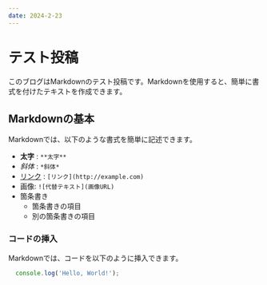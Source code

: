 ```yaml
---
date: 2024-2-23
---
```


# テスト投稿

このブログはMarkdownのテスト投稿です。Markdownを使用すると、簡単に書式を付けたテキストを作成できます。

## Markdownの基本

Markdownでは、以下のような書式を簡単に記述できます。

- **太字** : `**太字**`
- *斜体* : `*斜体*`
- [リンク](http://example.com) : `[リンク](http://example.com)`
- 画像: `![代替テキスト](画像URL)`
- 箇条書き
  - 箇条書きの項目
  - 別の箇条書きの項目

### コードの挿入

Markdownでは、コードを以下のように挿入できます。

```ts
  console.log('Hello, World!');
```
